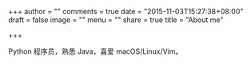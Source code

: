+++
author = ""
comments = true
date = "2015-11-03T15:27:38+08:00"
draft = false
image = ""
menu = ""
share = true
title = "About me"

+++

Python 程序员，熟悉 Java，喜爱 macOS/Linux/Vim。
